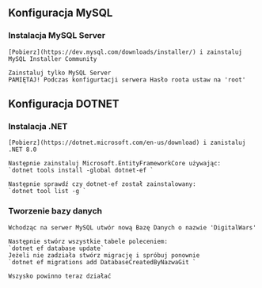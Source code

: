 ## Konfiguracja MySQL

### Instalacja MySQL Server

    [Pobierz](https://dev.mysql.com/downloads/installer/) i zainstaluj MySQL Installer Community

    Zainstaluj tylko MySQL Server 
    PAMIĘTAJ! Podczas konfigurtacji serwera Hasło roota ustaw na 'root'


## Konfiguracja DOTNET

### Instalacja .NET

    [Pobierz](https://dotnet.microsoft.com/en-us/download) i zanistaluj .NET 8.0 

    Następnie zainstaluj Microsoft.EntityFrameworkCore używając:
    `dotnet tools install -global dotnet-ef `

    Następnie sprawdź czy dotnet-ef został zainstalowany:
    `dotnet tool list -g `

### Tworzenie bazy danych

    Wchodząc na serwer MySQL utwór nową Bazę Danych o nazwie 'DigitalWars'

    Następnie stwórz wszystkie tabele poleceniem:
    `dotnet ef database update`
    Jeżeli nie zadziała stwórz migrację i spróbuj ponownie
    `dotnet ef migrations add DatabaseCreatedByNazwaGit `

    Wszysko powinno teraz działać




